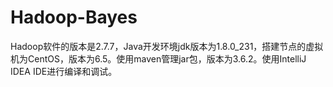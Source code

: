 # Hadoop-Bayes

Hadoop软件的版本是2.7.7，Java开发环境jdk版本为1.8.0_231，搭建节点的虚拟机为CentOS，版本为6.5。使用maven管理jar包，版本为3.6.2。使用IntelliJ IDEA IDE进行编译和调试。